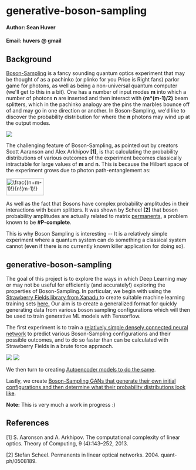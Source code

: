 # generative-boson-sampling

#### Author: Sean Huver
#### Email: huvers @ gmail 

## Background 
<a href="https://en.wikipedia.org/wiki/Boson_sampling">Boson-Sampling</a> is a fancy sounding quantum optics experiment that may be thought of as a pachinko (or plinko for you Price is Right fans) parlor game for photons, as well as being a non-universal quantum computer (we'll get to this in a bit). One has a number of input modes **m** into which a number of photons **n** are inserted and then interact with <b>(m*(m-1)/2)</b> beam splitters, which in the pachinko analogy are the pins the marbles bounce off of and may go in one direction or another. In Boson-Sampling, we'd like to discover the probability distribution for where the **n** photons may wind up at the output modes.

<img src="https://i.imgur.com/MAd4JV7.jpg">

The challenging feature of Boson-Sampling, as pointed out by creators Scott Aaranson and Alex Arkhipov <b>[1]</b>, is that calculating the probability distributions of various outcomes of the experiment becomes classically intractable for large values of **m** and **n**. This is because the Hilbert space of the experiment grows due to photon path-entanglement as:

<img src="http://www.sciweavers.org/tex2img.php?eq=%20%5Cfrac%7B%28n%2Bm-1%29%21%7D%7Bn%21%28m-1%29%21%7D%20&bc=White&fc=Black&im=jpg&fs=12&ff=arev&edit=0" align="center" border="0" alt=" \frac{(n+m-1)!}{n!(m-1)!} " width="103" height="46" />

As well as the fact that Bosons have complex probability amplitudes in their interactions with beam splitters. It was shown by Scheel <b>[2]</b> that boson probability amplitudes are actually related to matrix <a href="https://en.wikipedia.org/wiki/Permanent_(mathematics)">permanents</a>, a problem known to be <b>#P-complete</b>.

This is why Boson Sampling is interesting -- It is a relatively simple experiment where a quantum system can do something a classical system cannot (even if there is no currently known killer application for doing so). 

## generative-boson-sampling 

The goal of this project is to explore the ways in which Deep Learning may or may not be useful for efficiently (and accurately!) exploring the properties of Boson-Sampling. In particular, we begin with using the <a href="https://github.com/XanaduAI/strawberryfields"> Strawberry Fields library from Xanadu </a> to create suitable machine learning training sets <a href="https://github.com/huvers/generative-boson-sampling/blob/master/src/boson_sampling_data_generator.ipynb"> here.</a> Our aim is to create a generalized format for quickly generating data from various boson sampling configurations which will then be used to train generative ML models with Tensorflow.

The first experiment is to train a <a href="https://github.com/huvers/generative-boson-sampling/blob/master/src/nn_bsampler_solver.ipynb">relatively simple densely connected neural network</a> to predict various Boson-Sampling configurations and their possible outcomes, and to do so faster than can be calculated with Strawberry Fields in a brute force appraoch.

<img src="https://i.imgur.com/025ICn3.png">

<img src="https://i.imgur.com/PcPW7KU.png">

We then turn to creating <a href="https://github.com/huvers/generative-boson-sampling/blob/master/src/autoencoder_boson_sampling.ipynb">Autoencoder models to do the same</a>.

Lastly, we create <a href="https://github.com/huvers/generative-boson-sampling/blob/master/src/BS-GAN.ipynb">Boson-Sampling GANs that generate their own initial configurations and then determine what their probability distributions look like</a>.

<b> Note:</b> This is very much a work in progress :)

## References

[1] S. Aaronson and A. Arkhipov. The computational complexity of linear optics. Theory of Computing, 9 (4):143–252, 2013.

[2] Stefan Scheel. Permanents in linear optical networks. 2004. quant-ph/0508189.
